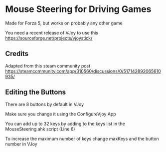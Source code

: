 # Mouse Steering for Driving Games

Made for Forza 5, but works on probably any other game

You need a recent release of VJoy to use this
https://sourceforge.net/projects/vjoystick/

## Credits

Adapted from this steam community post
https://steamcommunity.com/app/310560/discussions/0/517142892065610935/

## Editing the Buttons

There are 8 buttons by default in VJoy

Make sure you change it using the ConfigureVjoy App

You can add up to 32 keys by adding to the keys list in the MouseSteering.ahk script (Line 6)

To increase the maximum number of keys change maxKeys and the button number in VJoy
